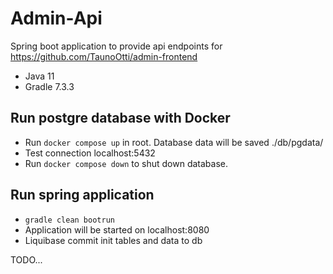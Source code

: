 # Admin-Api
Spring boot application to provide api endpoints for https://github.com/TaunoOtti/admin-frontend
* Java 11
* Gradle 7.3.3

## Run postgre database with Docker
* Run `docker compose up` in root. Database data will be saved ./db/pgdata/
* Test connection localhost:5432
* Run `docker compose down` to shut down database.

## Run spring application
* `gradle clean bootrun` 
* Application will be started on localhost:8080
* Liquibase commit init tables and data to db 

TODO...

